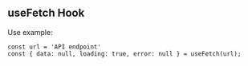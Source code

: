 ## useFetch Hook

Use example:

```
const url = 'API endpoint'
const { data: null, loading: true, error: null } = useFetch(url);
```
